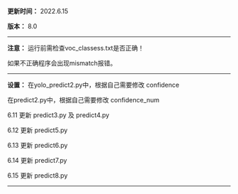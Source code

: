 **更新时间：**
2022.6.15

**版本：**
8.0

------------------------------------------------

**注意：**
运行前需检查voc_classess.txt是否正确！

如果不正确程序会出现mismatch报错。

------------------------------------------------

**设置：**
在yolo_predict2.py中，根据自己需要修改 confidence

在predict2.py中，根据自己需要修改 confidence_num

6.11 更新 predict3.py 及 predict4.py

6.12 更新 predict5.py

6.13 更新 predict6.py

6.14 更新 predict7.py

6.15 更新 predict8.py

------------------------------------------------
